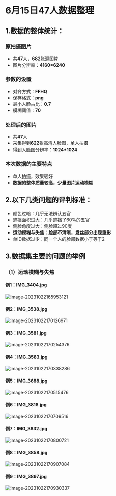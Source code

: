 # 6月15日47人数据整理
 
## **1.数据的整体统计：**

### 原拍摄图片

- 共**47**人，**682**张源图片
- 图片分辨率：**4160*6240**

### 参数的设置

- 对齐方式：**FFHQ**
- 保存格式：**png**
- 最小人脸占比：**0.7**
- 模糊阈值：**70**

### 处理后的图片

- 共**47**人
- 采集得到**622**张高清人脸图，单人拍摄
- 得到人脸图分辨率：**1024*1024**

### 本次数据的主要特点

- 单人拍摄，效果较好
- **数据的整体质量较高，少量图片运动模糊**

## **2.以下几类问题的评判标准：**

- 颜色过暗：几乎无法辨认五官
- 遮挡面积过大：几乎遮挡了60%的五官
- 侧脸角度过大：侧脸超过90度
- **运动模糊与失焦：脸部不清晰，发丝部分出现重影**
- 单ID数据过少：同一个人的脸部数据小于等于2

## 3.数据集主要的问题的举例

### （1）运动模糊与失焦

#### 例1：IMG_3404.jpg

![image-20231022165953121](images/image-20231022165953121.jpg)

#### 例2：IMG_3538.jpg

![image-20231022170126971](images/image-20231022170126971.jpg)

#### 例3：IMG_3581.jpg

![image-20231022170254376](images/image-20231022170254376.jpg)

#### 例4：IMG_3583.jpg

![image-20231022170338286](images/image-20231022170338286.jpg)

#### 例5：IMG_3688.jpg

![image-20231022170515476](images/image-20231022170515476.jpg)

#### 例6：IMG_3816.jpg

![image-20231022170709516](images/image-20231022170709516.jpg)

#### 例7：IMG_3832.jpg

![image-20231022170800721](images/image-20231022170800721.jpg)

#### 例8：IMG_3858.jpg

![image-20231022170907084](images/image-20231022170907084.jpg)

#### 例9：IMG_3897.jpg

![image-20231022170930337](images/image-20231022170930337.jpg)
